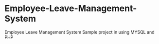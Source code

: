 # Employee-Leave-Management-System
Employee Leave Management System
Sample project in using MYSQL and PHP 
